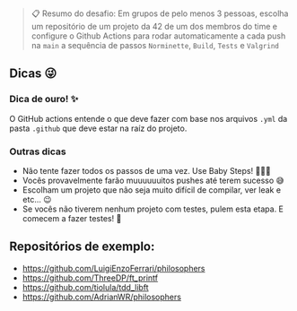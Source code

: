   
> 📋 Resumo do desafio: Em grupos de pelo menos 3 pessoas, escolha um repositório de um projeto da 42 de um dos membros do time e configure o Github Actions para rodar automaticamente a cada push na `main` a sequência de passos `Norminette`, `Build`, `Tests` e `Valgrind`

## Dicas 😜

### Dica de ouro! ✨

O GitHub actions entende o que deve fazer com base nos arquivos `.yml` da pasta `.github` que deve estar na raíz do projeto.

### Outras dicas

- Não tente fazer todos os passos de uma vez. Use Baby Steps! 👶🏾🍼
- Vocês provavelmente farão muuuuuuitos pushes até terem sucesso 😅
- Escolham um projeto que não seja muito difícil de compilar, ver leak e etc... 😉
- Se vocês não tiverem nenhum projeto com testes, pulem esta etapa. E comecem a fazer testes! 🤬

## Repositórios de exemplo:

- https://github.com/LuigiEnzoFerrari/philosophers
- https://github.com/ThreeDP/ft_printf
- https://github.com/tiolula/tdd_libft
- https://github.com/AdrianWR/philosophers


